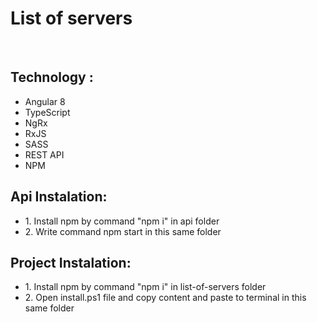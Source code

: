 
<h1>List of servers</h1> </br>
<h2>Technology :</h2>
<ul>
		<li>Angular 8</li>
    <li>TypeScript</li>
    <li>NgRx</li>
		<li>RxJS</li>
    <li>SASS</li>
    <li>REST API</li>
		<li>NPM</li>
</ul>

<h2>Api Instalation:</h2>
<ul>
	<li>1. Install npm by command "npm i" in api folder</li>
	<li>2. Write command npm start in this same folder </li>
</ul>
<h2>Project Instalation:</h2>
<ul>
	<li>1. Install npm by command "npm i" in list-of-servers folder</li>
	<li>2. Open install.ps1 file and copy content and paste to terminal in this same folder </li>
</ul>
